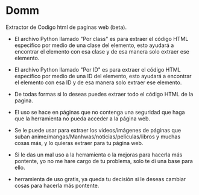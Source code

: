 # Domm
Extractor de Codigo html de paginas web (beta). 



- El archivo Python llamado "Por class" es  para extraer el código HTML específico por medio de una clase del elemento, esto ayudará a encontrar el elemento con esa clase y de esa manera solo extraer ese elemento.


- El archivo Python llamado "Por ID" es  para extraer el código HTML específico por medio de una ID del elemento, esto ayudará a encontrar el elemento con esa ID y de esa manera solo extraer ese elemento.


- De todas formas si lo deseas puedes extraer todo el código HTML de la pagina.


- El uso se hace en páginas que no contenga una seguridad que haga que la herramienta no pueda acceder a la página web.


- Se le puede usar para extraer los videos/imágenes de páginas que suban anime/mangas/Manhwas/noticias/películas/libros y muchas cosas más, y lo quieras extraer para tu página web.


- Si le das un mal uso a la herramienta o la mejoras para hacerla más pontente, yo no me hare cargo de tu problema, solo te di una base para ello.


- herramienta de uso gratis, ya queda tu decisión si le deseas cambiar cosas para hacerla más pontente.
